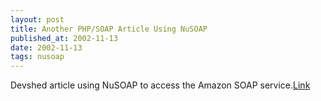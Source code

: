 ```yaml
---
layout: post
title: Another PHP/SOAP Article Using NuSOAP
published_at: 2002-11-13
date: 2002-11-13
tags: nusoap
---
```


Devshed article using NuSOAP to access the Amazon SOAP service.[Link](http://www.devshed.com/Server_Side/PHP/AmazonAPI/AmazonAPI1/page1.html)  